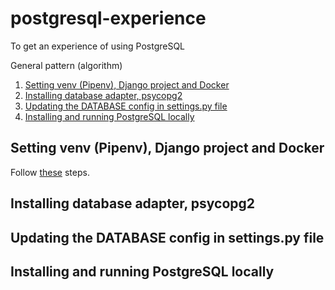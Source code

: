 # postgresql-experience
To get an experience of using PostgreSQL

General pattern (algorithm)
1. [Setting venv (Pipenv), Django project and Docker](#setting-venv-(pipenv)-django-project-and-docker)
2. [Installing database adapter, psycopg2](installing-database-adapter,-psycopg2)
3. [Updating the DATABASE config in settings.py file](updating-the-database-config-in-settings.py-file)
4. [Installing and running PostgreSQL locally](installing-and-running-postgresql-locally)

## Setting venv (Pipenv), Django project and Docker
Follow [these](https://github.com/bekzodbuyukov/docker-experience) steps.

## Installing database adapter, psycopg2

## Updating the DATABASE config in settings.py file

## Installing and running PostgreSQL locally
